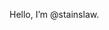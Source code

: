 Hello, I’m @stainslaw.

<!---
stainslaw/stainslaw is a ✨ special ✨ repository because its `README.md` (this file) appears on your GitHub profile.
You can click the Preview link to take a look at your changes.
--->
